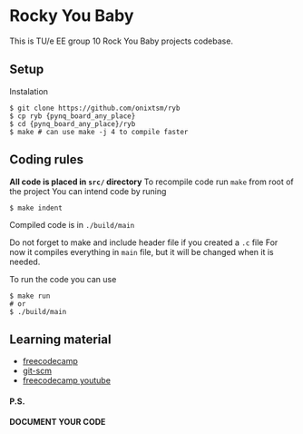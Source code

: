 # Rocky You Baby

This is TU/e EE group 10 Rock You Baby projects codebase.

## Setup

Instalation

```console
$ git clone https://github.com/onixtsm/ryb
$ cp ryb {pynq_board_any_place}
$ cd {pynq_board_any_place}/ryb
$ make # can use make -j 4 to compile faster
```

## Coding rules

**All code is placed in `src/` directory**
To recompile code run `make` from root of the project
You can intend code by runing
```console
$ make indent
```

Compiled code is in `./build/main`

Do not forget to make and include header file if you created a `.c` file
For now it compiles everything in `main` file, but it will be changed when it is needed.

To run the code you can use
```console
$ make run
# or
$ ./build/main
```

## Learning material
* [freecodecamp](https://www.freecodecamp.org/news/learn-the-basics-of-git-in-under-10-minutes-da548267cc91/)
* [git-scm](https://git-scm.com/book/en/v2/Git-Basics-Getting-a-Git-Repository)
* [freecodecamp youtube](https://www.youtube.com/watch?v=RGOj5yH7evk)


#### P.S.
**DOCUMENT YOUR CODE**

